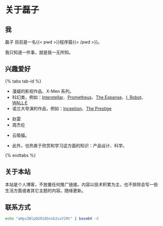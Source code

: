 # 关于磊子



## 我

磊子 目前是一名{{< pwd >}}程序猿{{< /pwd >}}。

我只知道一件事，就是我一无所知。

## 兴趣爱好

{% tabs tab-id %}

<!-- tab  影视 -->

- 漫威的影视作品、X-Men 系列。
- 科幻类，例如：[Interstellar](https://movie.douban.com/subject/1889243/)、[Prometheus](https://movie.douban.com/subject/3771562/)、[The Expanse](https://movie.douban.com/subject/25926851/)、[I, Robot](https://movie.douban.com/subject/1308843/)、[WALL·E](https://movie.douban.com/subject/2131459/)
- 诺兰大导演的作品，例如：[Inception](https://movie.douban.com/subject/3541415/)、[The Prestige](https://movie.douban.com/subject/1780330/)

<!-- endtab -->

<!-- tab 音乐 -->

- 赵雷
- 周杰伦

<!-- endtab -->

<!-- tab 其他 -->

- 云吸猫。

- 此外，也热衷于欣赏和学习这方面的知识：产品设计、科学。

<!-- endtab -->

{% endtabs %}

## 关于本站

本站是个人博客，不放置任何推广链接。内容以技术积累为主，也不排除会写一些生活方面或者其它主题的内容。随缘更新。

## 联系方式

```sh
echo "aHpsZWlpQG91dGxvb2suY29t" | base64 -d
```

